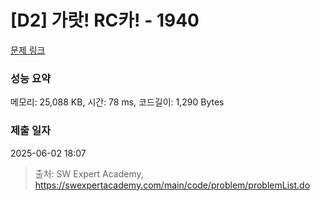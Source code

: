 # [D2] 가랏! RC카! - 1940 

[문제 링크](https://swexpertacademy.com/main/code/problem/problemDetail.do?contestProbId=AV5PjMgaALgDFAUq) 

### 성능 요약

메모리: 25,088 KB, 시간: 78 ms, 코드길이: 1,290 Bytes

### 제출 일자

2025-06-02 18:07



> 출처: SW Expert Academy, https://swexpertacademy.com/main/code/problem/problemList.do
